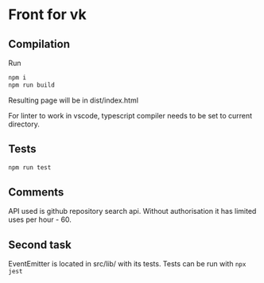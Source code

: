 # Front for vk

## Compilation

Run

```bash
npm i
npm run build
```

Resulting page will be in dist/index.html

For linter to work in vscode, typescript compiler needs to be set to current directory.

## Tests

```bash
npm run test
```

## Comments

API used is github repository search api. Without authorisation it has limited uses per hour - 60.

## Second task

EventEmitter is located in src/lib/ with its tests. Tests can be run with `npx jest`
